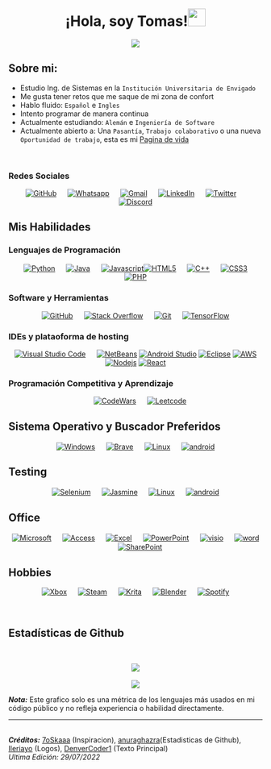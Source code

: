 ### 
<h1 align="center">¡Hola, soy Tomas!<img src="https://media.giphy.com/media/hvRJCLFzcasrR4ia7z/giphy.gif" width="35"></h1>
<p align="center">
  <a href="https://github.com/DenverCoder1/readme-typing-svg"><img src="https://readme-typing-svg.herokuapp.com?lines=Estudiante+de+Ingenieria+de+Sistemas;Programador;Siempre+aprendiendo+cosas+nuevas&center=true&duration=3000&color=007397&vcenter=true&width=500&height=30"></a>
</p>


## Sobre mi:
- Estudio Ing. de Sistemas en la `Institución Universitaria de Envigado`
- Me gusta tener retos que me saque de mi zona de confort
- Hablo fluido: `Español` e `Ingles`
- Intento programar de manera continua
- Actualmente estudiando: `Alemán` e `Ingeniería de Software`
- Actualmente abierto a: Una `Pasantía`, `Trabajo colaborativo` o una nueva `Oportunidad de trabajo`, esta es mi [Pagina de vida](#)

<br>

### Redes Sociales
<p align="center">
    <a href="https://github.com/GR00th/"><img alt="GitHub" src="https://img.shields.io/badge/github-%23121011.svg?style=for-the-badge&logo=github&logoColor=white"/></a>
  &emsp;
    <a href="#"><img alt="Whatsapp" src="https://img.shields.io/badge/WhatsApp-25D366?style=for-the-badge&logo=whatsapp&logoColor=white"/></a>
  &emsp;
    <a href="#"><img alt="Gmail" src="https://img.shields.io/badge/Gmail-D14836?style=for-the-badge&logo=gmail&logoColor=white"/></a>
  &emsp;
    <a href="https://www.linkedin.com/in/jos%C3%A9-manuel-fern%C3%A1ndez-betancur-aba676232/"><img alt="LinkedIn" src="https://img.shields.io/badge/linkedin-%230077B5.svg?style=for-the-badge&logo=linkedin&logoColor=white"/></a>
  &emsp;
    <a href="#"><img alt="Twitter" src="https://img.shields.io/badge/Twitter-%231DA1F2.svg?style=for-the-badge&logo=Twitter&logoColor=white"/></a>
  &emsp;
    <a href="https://discordapp.com/channels/@me/Slum#1888/"><img alt="Discord" src="https://img.shields.io/badge/Discord-%237289DA.svg?style=for-the-badge&logo=discord&logoColor=white"/></a>
</p>


## Mis Habilidades

### Lenguajes de Programación

<p align="center"> 
  &emsp;
    <a href="#"><img alt="Python" align="center" src="https://img.shields.io/badge/python-3670A0?style=for-the-badge&logo=python&logoColor=ffdd54"></a>
  &emsp;
    <a href="#"><img alt="Java" align="center" src="https://img.shields.io/badge/java-%23ED8B00.svg?style=for-the-badge&logo=java&logoColor=white"></a>
   &emsp;
    <a href="#"><img alt="Javascript" align="center" src="https://img.shields.io/badge/javascript-%23323330.svg?style=for-the-badge&logo=javascript&logoColor=%23F7DF1E%22%3E</a>
   &emsp;
    <a href="#"><img alt="HTML5" align="center" src=”https://img.shields.io/badge/html5-%23E34F26.svg?style=for-the-badge&logo=html5&logoColor=white”></a>
     &emsp;
    <a href="#"><img alt="C++" align="center" src="https://img.shields.io/badge/c++-%2300599C.svg?style=for-the-badge&logo=c%2B%2B&logoColor=white"></a>
    &emsp;
    <a href="#"><img alt="CSS3" align="center" src="https://img.shields.io/badge/css3-%231572B6.svg?style=for-the-badge&logo=css3&logoColor=white"></a>
    &emsp;
    <a href="#"><img alt="PHP" align="center" src="https://img.shields.io/badge/php-%23777BB4.svg?style=for-the-badge&logo=php&logoColor=white"></a>

</p>

 ### Software y Herramientas
 
<p align="center">
    <a href="#"><img alt="GitHub" src="https://img.shields.io/badge/github-%23121011.svg?style=for-the-badge&logo=github&logoColor=white"></a>
  &emsp;
    <a href="#"><img alt="Stack Overflow" src="https://img.shields.io/badge/-Stackoverflow-FE7A16?style=for-the-badge&logo=stack-overflow&logoColor=white"></a>
  &emsp;
    <a href="#"><img alt="Git" src="https://img.shields.io/badge/git-%23F05033.svg?style=for-the-badge&logo=git&logoColor=white"></a>
    &emsp;
    <a href="#"><img alt="TensorFlow" src="https://img.shields.io/badge/TensorFlow-%23FF6F00.svg?style=for-the-badge&logo=TensorFlow&logoColor=white"></a>
</p>

 ### IDEs y plataoforma de hosting
 
<p align="center">
    <a href="#"><img alt="Visual Studio Code" src="https://img.shields.io/badge/Visual%20Studio%20Code-0078d7.svg?style=for-the-badge&logo=visual-studio-code&logoColor=white"></a>
  &emsp;
    <a href="#"><img alt="NetBeans" src="https://img.shields.io/badge/NetBeansIDE-1B6AC6.svg?style=for-the-badge&logo=apache-netbeans-ide&logoColor=white"></a>
    <a href="#"><img alt="Android Studio" src="https://img.shields.io/badge/Android%20Studio-3DDC84.svg?style=for-the-badge&logo=android-studio&logoColor=white"></a>
    <a href="#"><img alt="Eclipse" src="https://img.shields.io/badge/Eclipse-FE7A16.svg?style=for-the-badge&logo=Eclipse&logoColor=white"></a>
    <a href="#"><img alt="AWS" src="https://img.shields.io/badge/AWS-%23FF9900.svg?style=for-the-badge&logo=amazon-aws&logoColor=white"></a>
    <a href="#"><img alt="Nodejs" src="https://img.shields.io/badge/node.js-6DA55F?style=for-the-badge&logo=node.js&logoColor=white"></a>
    <a href="#"><img alt="React" src="https://img.shields.io/badge/react-%2320232a.svg?style=for-the-badge&logo=react&logoColor=%2361DAFB"></a>
</p>

 ### Programación Competitiva y Aprendizaje
 
<p align="center">
  &emsp;
    <a href="#"><img alt = "CodeWars" src="https://img.shields.io/badge/Codewars-B1361E?style=for-the-badge&logo=codewars&logoColor=grey"/></a>
  &emsp;
    <a href="#"><img alt = "Leetcode" src="https://img.shields.io/badge/LeetCode-000000?style=for-the-badge&logo=LeetCode&logoColor=#d16c06"/></a>
</p>

 ## Sistema Operativo y Buscador Preferidos
 <p align="center">
    <a href="#"><img alt="Windows" align="center" src="https://img.shields.io/badge/Windows-0078D6?style=for-the-badge&logo=windows&logoColor=white"></a>
  &emsp;
    <a href="#"><img alt="Brave" align="center" src="https://img.shields.io/badge/Brave-FB542B?style=for-the-badge&logo=Brave&logoColor=white"></a>
    &emsp;
    <a href="#"><img alt="Linux" align="center" src="https://img.shields.io/badge/Linux-FCC624?style=for-the-badge&logo=linux&logoColor=black"></a>
     &emsp;
    <a href="#"><img alt="android" align="center" src="https://img.shields.io/badge/Android-3DDC84?style=for-the-badge&logo=android&logoColor=white"></a>
</p>

## Testing
<p align="center">
    <a href="#"><img alt="Selenium" align="center" src="https://img.shields.io/badge/-selenium-%43B02A?style=for-the-badge&logo=selenium&logoColor=white"></a>
  &emsp;
    <a href="#"><img alt="Jasmine" align="center" src="https://img.shields.io/badge/-Jasmine-%238A4182?style=for-the-badge&logo=Jasmine&logoColor=white"></a>
    &emsp;
    <a href="#"><img alt="Linux" align="center" src="https://img.shields.io/badge/Linux-FCC624?style=for-the-badge&logo=linux&logoColor=black"></a>
     &emsp;
    <a href="#"><img alt="android" align="center" src="https://img.shields.io/badge/Android-3DDC84?style=for-the-badge&logo=android&logoColor=white"></a>
</p>

## Office
<p align="center">
    <a href="#"><img alt="Microsoft" align="center" src="https://img.shields.io/badge/Microsoft-0078D4?style=for-the-badge&logo=microsoft&logoColor=white)"></a>
  &emsp;
    <a href="#"><img alt="Access" align="center" src="https://img.shields.io/badge/Microsoft_Access-A4373A?style=for-the-badge&logo=microsoft-access&logoColor=white"></a>
    &emsp;
    <a href="#"><img alt="Excel" align="center" src="https://img.shields.io/badge/Microsoft_Excel-217346?style=for-the-badge&logo=microsoft-excel&logoColor=white"></a>
     &emsp;
    <a href="#"><img alt="PowerPoint" align="center" src="https://img.shields.io/badge/Microsoft_PowerPoint-B7472A?style=for-the-badge&logo=microsoft-powerpoint&logoColor=white"></a>
     &emsp;
    <a href="#"><img alt="visio" align="center" src="https://img.shields.io/badge/Microsoft_Visio-3955A3?style=for-the-badge&logo=microsoft-visio&logoColor=white"></a>
     &emsp;
    <a href="#"><img alt="word" align="center" src="https://img.shields.io/badge/Microsoft_Word-2B579A?style=for-the-badge&logo=microsoft-word&logoColor=white"></a>
     &emsp;
    <a href="#"><img alt="SharePoint" align="center" src="https://img.shields.io/badge/Microsoft_SharePoint-0078D4?style=for-the-badge&logo=microsoft-sharepoint&logoColor=white"></a>
  
</p>
      
## Hobbies
<p align="center">
    <a href="#"><img alt = "Xbox" src="https://img.shields.io/badge/xbox-%23107C10.svg?style=for-the-badge&logo=xbox&logoColor=white"/></a>
  &emsp;
    <a href="#"><img alt = "Steam" src="https://img.shields.io/badge/steam-%23000000.svg?style=for-the-badge&logo=steam&logoColor=white"/></a>
  &emsp;
    <a href="#"><img alt = "Krita" src="https://img.shields.io/badge/Krita-203759?style=for-the-badge&logo=krita&logoColor=EEF37B"/></a>
  &emsp;
    <a href="#"><img alt = "Blender" src="https://img.shields.io/badge/blender-%23F5792A.svg?style=for-the-badge&logo=blender&logoColor=white"/></a>
    &emsp;
    <a href="#"><img alt = "Spotify" src="https://img.shields.io/badge/Spotify-1ED760?style=for-the-badge&logo=spotify&logoColor=white"/></a>
     
    
</p>
<br/>

## Estadísticas de Github

<br/>
<p align="center">
    <a href="https://github.com/anuraghazra/github-readme-stats">
<img align="center" src="https://github-readme-stats.vercel.app/api/?username=JMFB007&repo=github-readme-stats&theme=react&show_icons=true&locale=es&icon_color=007397&text_color=000000&title_color=007397&bg_color=9ecdc7"></a>
  <br>
 
  <br>
    <a href="https://github.com/anuraghazra/github-readme-stats">
<img align="center" src="https://github-readme-stats.vercel.app/api/top-langs/?username=JMFB007&repo=github-readme-stats&theme=react&show_icons=true&locale=es&text_color=000000&title_color=007397&layout=compact&bg_color=9ecdc7"></a>
<br>
</p>

<b><i>Nota:</i></b> Este grafico solo es una métrica de los lenguajes más usados en mi código público y no refleja experiencia o habilidad directamente.
<br>
    
----

<br>
<i><b>Créditos:</i></b>
<a href="https://github.com/7oSkaaa">7oSkaaa</a> (Inspiracion), <a href="https://github.com/anuraghazra/github-readme-stats/blob/master/docs/readme_es.md">anuraghazra</a>(Estadisticas de Github), <a href="https://github.com/Ileriayo/markdown-badges#markdown-badges">Ileriayo</a> (Logos), <a href="https://github.com/DenverCoder1/readme-typing-svg">DenverCoder1</a> (Texto Principal)
<br>
<i>Ultima Edición: 29/07/2022</i>



<!--
**GR00th/GR00th** is a ✨ _special_ ✨ repository because its `README.md` (this file) appears on your GitHub profile.

Here are some ideas to get you started:

- 🔭 I’m currently working on ...
- 🌱 I’m currently learning ...
- 👯 I’m looking to collaborate on ...
- 🤔 I’m looking for help with ...
- 💬 Ask me about ...
- 📫 How to reach me: ...
- 😄 Pronouns: ...
- ⚡ Fun fact: ...
-->
